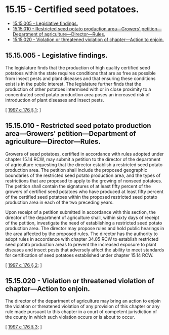 # 15.15 - Certified seed potatoes.
* [15.15.005 - Legislative findings.](#1515005---legislative-findings)
* [15.15.010 - Restricted seed potato production area—Growers' petition—Department of agriculture—Director—Rules.](#1515010---restricted-seed-potato-production-areagrowers-petitiondepartment-of-agriculturedirectorrules)
* [15.15.020 - Violation or threatened violation of chapter—Action to enjoin.](#1515020---violation-or-threatened-violation-of-chapteraction-to-enjoin)
## 15.15.005 - Legislative findings.
The legislature finds that the production of high quality certified seed potatoes within the state requires conditions that are as free as possible from insect pests and plant diseases and that ensuring these conditions exist is in the public interest. The legislature further finds that the production of other potatoes intermixed with or in close proximity to a concentrated seed potato production area poses an increased risk of introduction of plant diseases and insect pests.

\[ [1997 c 176 § 1](https://lawfilesext.leg.wa.gov/biennium/1997-98/Pdf/Bills/Session%20Laws/Senate/5959.SL.pdf?cite=1997%20c%20176%20§%201); \]

## 15.15.010 - Restricted seed potato production area—Growers' petition—Department of agriculture—Director—Rules.
Growers of seed potatoes, certified in accordance with rules adopted under chapter 15.14 RCW, may submit a petition to the director of the department of agriculture requesting that the director establish a restricted seed potato production area. The petition shall include the proposed geographic boundaries of the restricted seed potato production area, and the types of restrictions that are proposed to apply to the growing of nonseed potatoes. The petition shall contain the signatures of at least fifty percent of the growers of certified seed potatoes who have produced at least fifty percent of the certified seed potatoes within the proposed restricted seed potato production area in each of the two preceding years.

Upon receipt of a petition submitted in accordance with this section, the director of the department of agriculture shall, within sixty days of receipt of the petition, investigate the need of establishing a restricted seed potato production area. The director may propose rules and hold public hearings in the area affected by the proposed rules. The director has the authority to adopt rules in accordance with chapter 34.05 RCW to establish restricted seed potato production areas to prevent the increased exposure to plant diseases and insect pests that adversely affect the ability to meet standards for certification of seed potatoes established under chapter 15.14 RCW.

\[ [1997 c 176 § 2](https://lawfilesext.leg.wa.gov/biennium/1997-98/Pdf/Bills/Session%20Laws/Senate/5959.SL.pdf?cite=1997%20c%20176%20§%202); \]

## 15.15.020 - Violation or threatened violation of chapter—Action to enjoin.
The director of the department of agriculture may bring an action to enjoin the violation or threatened violation of any provision of this chapter or any rule made pursuant to this chapter in a court of competent jurisdiction of the county in which such violation occurs or is about to occur.

\[ [1997 c 176 § 3](https://lawfilesext.leg.wa.gov/biennium/1997-98/Pdf/Bills/Session%20Laws/Senate/5959.SL.pdf?cite=1997%20c%20176%20§%203); \]

